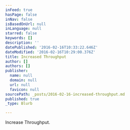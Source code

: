 ```yaml
---
inFeed: true
hasPage: false
inNav: false
isBasedOnUrl: null
inLanguage: null
starred: false
keywords: []
description: ''
datePublished: '2016-02-16T10:33:22.646Z'
dateModified: '2016-02-16T10:29:00.376Z'
title: Increased Throughput
author: []
authors: []
publisher:
  name: null
  domain: null
  url: null
  favicon: null
sourcePath: _posts/2016-02-16-increased-throughput.md
published: true
_type: Blurb

---
```

Increase Throughput.